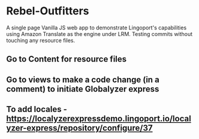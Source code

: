 # Rebel-Outfitters
A single page Vanilla JS web app to demonstrate Lingoport's capabilities using Amazon Translate as the engine under LRM.
Testing commits without touching any resource files.
## Go to Content for resource files
## Go to views to make a code change (in a comment) to initiate Globalyzer express
## To add locales - https://localyzerexpressdemo.lingoport.io/localyzer-express/repository/configure/37
